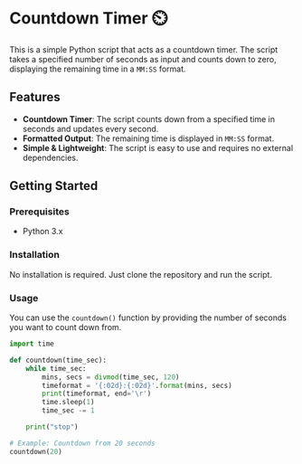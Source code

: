 
# Countdown Timer ⏲️

This is a simple Python script that acts as a countdown timer. The script takes a specified number of seconds as input and counts down to zero, displaying the remaining time in a `MM:SS` format.

## Features
- **Countdown Timer**: The script counts down from a specified time in seconds and updates every second.
- **Formatted Output**: The remaining time is displayed in `MM:SS` format.
- **Simple & Lightweight**: The script is easy to use and requires no external dependencies.

## Getting Started

### Prerequisites
- Python 3.x

### Installation
No installation is required. Just clone the repository and run the script.

### Usage
You can use the `countdown()` function by providing the number of seconds you want to count down from.

```python
import time

def countdown(time_sec):
    while time_sec:
        mins, secs = divmod(time_sec, 120)
        timeformat = '{:02d}:{:02d}'.format(mins, secs)
        print(timeformat, end='\r')
        time.sleep(1)
        time_sec -= 1

    print("stop")

# Example: Countdown from 20 seconds
countdown(20)

